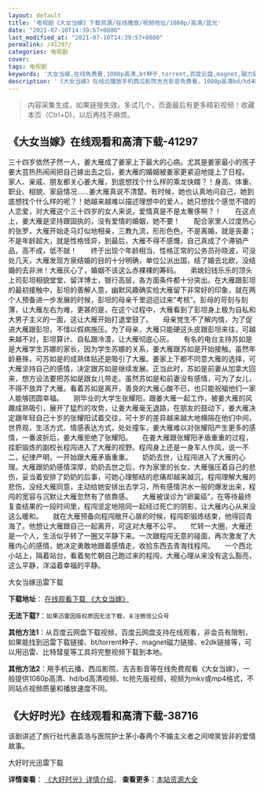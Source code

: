 ```yaml
---
layout: default
title: '电视剧《大女当嫁》下载资源/在线播放/视频地址/1080p/高清/蓝光'
date: "2021-07-10T14:39:57+0800"
last_modified_at: "2021-07-10T14:39:57+0800"
permalink: /41297/
categories: 电视剧
cover:
tags: 电视剧
keywords: '大女当嫁,在线免费看,1080p高清,bt种子,torrent,百度云盘,magnet,磁力链,迅雷下载资源'
description: '《大女当嫁》在线云播放手机西瓜影院吉吉影音免费看，1080p高清bd/hd未删减完整版和tc抢先枪版，mkv/mp4格式，附带bt/torrent种子、magnet/磁力链、百度云盘、网盘资源迅雷下载链接'
---
```


>内容采集生成，如果链接失效，多试几个，页面最后有更多精彩视频！收藏本页（Ctrl+D)，以后再找不麻烦。


## 《大女当嫁》在线观看和高清下载-41297

三十四岁依然孑然一人，姜大雁成了姜家上下最大的心病。尤其是姜家最小的孩子姜大芸热热闹闹把自己嫁出去之后，姜大雁的婚姻被姜家更紧迫地提上了日程。　　家人、亲戚、朋友都关心姜大雁，到底想找个什么样的乘龙快婿？！身高、体重、职业、相貌、家庭情况&hellip;…姜大雁真说不清楚。有时候，她也认真地问自己，她到底想找个什么样的呢？！她越来越难以描述理想中的爱人，她只想找个感觉不错的人恋爱，对大雁这个三十四岁的女人来说，爱情真是不是太奢侈啊？！　　在这点上，姜大雁是坚持跟固执的，没有爱情的婚姻，她不要！　　配合家里人过度热心的张罗，大雁开始走马灯似地相亲，三教九流，形形色色，不是离婚，就是丧妻；不是年龄超大，就是性格怪异，到最后，大雁不得不感慨，自己真成了个滞销产品，高不成，低不就！　　终于出现个年龄相当、性格正常的公务员孙晓波，可没处几天，大雁发现方泉结婚的目的十分明确，单位公派出国，结了婚去北欧，没结婚的去非洲！大雁灰心了，婚姻不该这么赤裸裸的筹码。　　弟媳妇钱乐乐的顶头上司彭坦相貌堂堂、留洋博士，银行高层，各方面条件都十分突出。在大雁跟彭坦的最初接触中，彭坦的善解人意，幽默风趣确实给大雁留下非常好的印象，就在两个人预备进一步发展的时候，彭坦的母亲千里迢迢过来&ldquo;考核”。彭母的苛刻与刻薄，让大雁左右为难，更甚的是，在这个过程中，大雁看到了彭坦身上极为自私和大男子主义的一面，这让大雁开始打退堂鼓了。　　母亲党生不了解内情，为了促进大雁跟彭坦，不惜以假病施压。为了母亲，大雁只能硬这头皮跟彭坦来往，可越来越不对，彭坦算计、自私跟冷漠，让大雁彻底心灰。　　有名的电台主持苏如是是大雁学生苏娜的家长，因为学生苏娜的关系，姜大雁跟苏如是开始接触。虽然年龄悬殊，可苏如是的成熟体贴还是吸引了大雁。姜家上下都不同意大雁的选择，可大雁坚持自己的感情，决定跟苏如是继续发展。正当此时，苏如是前妻从加拿大回来，想方设法要把苏如是跟女儿带走。虽然苏如是和前妻没有感情，可为了女儿，不得不放弃了大雁。看着苏如是离开，善良的大雁心酸不已，也只能祝福他们一家人能够团圆幸福。　　刚毕业的大学生张耀阳，跟姜大雁一起工作，被姜大雁的风趣成熟吸引，展开了猛烈的攻势，让姜大雁毫无退路，在朋友的鼓动下，姜大雁决定跟年轻自己十岁的张耀阳试着交往，可十岁的差异越来越大地横隔在他们中间，世界观，生活方式、情感表达方式，处处撞车，姜大雁难以对张耀阳产生更多的感情，一番波折后，姜大雁拒绝了张耀阳。　　在姜大雁跟张耀阳矛盾重重的过程，挂职锻炼的副校长程闯进入了大雁的视野。程闯身上还是一身军人作风，说一不二，纪律严明，一开始跟大雁矛盾重重。　　奶奶去世，让程闯进入了大雁的心理。大雁跟奶奶感情深厚，奶奶去世之后，作为家里的长女，大雁强压着自己的悲伤，妥当着安排了奶奶的后事，可她心理郁结的悲痛却越来越沉，程闯理解大雁的悲伤，没经大雁同意，主动给她安排出去学习，所有感情洪水一般的爆发出来，程闯的宽容与沉默让大雁忽然有了依靠感。　　大雁被误诊为“卵巢癌&rdquo;，在等待最终复查结果的一段时间里，程闯坚定地陪同一起经过死亡的阴影，让大雁内心从来没这么暖和。　　就在大雁预备向程闯敞开心扉的时候，程闯职锻炼结束，他得回青海了。他想让大雁跟自己一起离开，可这对大雁不公平。　　忙转一大圈，大雁还是一个人，生活似乎转了一圈又平静下来。一次跟程闯无意的碰面，再次激发了大雁内心的感情，她决定勇敢地跟着感情走，收拾东西去青海找程闯。　　一个西北小站上，隔着站台，看着匆忙朝自己跑过来的程闯，大雁心理从来没有这么豁亮，这么平静，洋溢着幸福的平静。<br />


大女当嫁迅雷下载

**下载地址**： [在线观看下载 《大女当嫁》](https://www.993dy.com//vod-detail-id-11010.html) 


**无法下载?**：`如果迅雷因版权原因无法下载，关注微信公众号 `

**其他方法1**：从百度云网盘下载视频，百度云网盘支持在线观看，非会员有限制，如果能找到迅雷下载链接、bt/torrent种子、magnet磁力链接、e2dk链接等，可以用迅雷、比特彗星等工具将完整视频下载到本地。

**其他方法2**：用手机云播、西瓜影院、吉吉影音等在线免费观看《大女当嫁》，一般提供1080p高清、hd/bd高清视频、tc抢先版视频，视频为mkv或mp4格式，不同站点视频质量和播放速度不同。


## 《大好时光》在线观看和高清下载-38716

该剧讲述了旅行社代表袁浩与医院护士茅小春两个不婚主义者之间啼笑皆非的爱情故事。


大好时光迅雷下载

**详情查看**： [《大好时光》详情介绍](/movie/38716/)， **查看更多**：[本站资源大全](/movie/t/all/)


